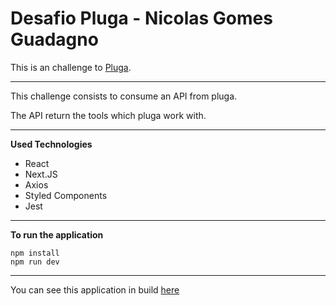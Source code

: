 # Desafio Pluga - Nicolas Gomes Guadagno

This is an challenge to [Pluga](https://pluga.co/).

-------------------------------------------------------------------------------------------------------------------------------------------------------------------------

This challenge consists to consume an API from pluga.

The API return the tools which pluga work with.

-------------------------------------------------------------------------------------------------------------------------------------------------------------------------
**Used Technologies**

  - React
  - Next.JS
  - Axios
  - Styled Components
  - Jest

-------------------------------------------------------------------------------------------------------------------------------------------------------------------------

**To run the application**

```
npm install
npm run dev
```

-------------------------------------------------------------------------------------------------------------------------------------------------------------------------

You can see this application in build [here](https://desafio-pluga-nicolas.vercel.app/)

